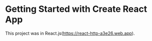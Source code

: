 # Getting Started with Create React App

This project was in React.js(https://react-http-a3e26.web.app).


